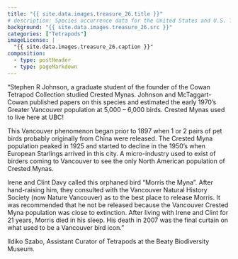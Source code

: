 ```yaml
---
title: "{{ site.data.images.treasure_26.title }}"
# description: Species occurrence data for the United States and U.S. Territories.
background: "{{ site.data.images.treasure_26.src }}"
categories: ["Tetrapods"]
imageLicense: |
  "{{ site.data.images.treasure_26.caption }}"
composition:
  - type: postHeader
  - type: pageMarkdown
---
```


“Stephen R Johnson, a graduate student of the founder of the Cowan Tetrapod Collection studied Crested Mynas. Johnson and McTaggart-Cowan published papers on this species and estimated the early 1970’s Greater Vancouver population at 5,000 – 6,000 birds. Crested Mynas used to live here at UBC!

This Vancouver phenomenon began prior to 1897 when 1 or 2 pairs of pet birds probably originally from China were released. The Crested Myna population peaked in 1925 and started to decline in the 1950’s when European Starlings arrived in this city. A micro-industry used to exist of birders coming to Vancouver to see the only North American population of Crested Mynas.

Irene and Clint Davy called this orphaned bird “Morris the Myna”. After hand-raising him, they consulted with the Vancouver Natural History Society (now Nature Vancouver) as to the best place to release Morris. It was recommended that he not be released because the Vancouver Crested Myna population was close to extinction. After living with Irene and Clint for 21 years, Morris died in his sleep. His death in 2007 was the final curtain on what used to be a Vancouver bird icon.”

Ildiko Szabo, Assistant Curator of Tetrapods at the Beaty Biodiversity Museum.